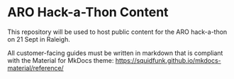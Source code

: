 # ARO Hack-a-Thon Content

This repository will be used to host public content for the ARO hack-a-thon on 21 Sept in Raleigh.

All customer-facing guides must be written in markdown that is compliant with the Material for MkDocs theme: https://squidfunk.github.io/mkdocs-material/reference/